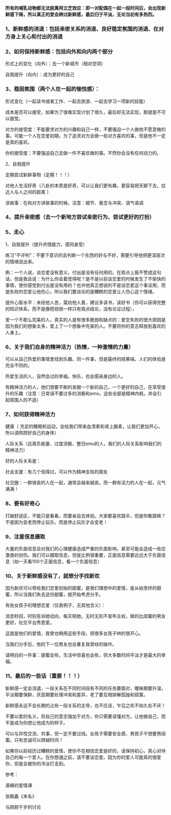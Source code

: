 **所有的哺乳动物都无法脱离柯立芝效应：即一对配偶在一起一段时间后，会出现新鲜感下降，所以真正的爱会跨过新鲜感，最后归于平淡，无论当初有多热烈。**

### 1、新鲜感的消退：包括亲密关系的消退、良好稳定氛围的消退、在对方身上关心和付出的消退

### 2、如何保持新鲜感：包括向外和向内两个部分

形式上的变化（向外）：去一个新城市（相对空洞）

自我提升（向内）：成为更好的自己

### 3、稳固氛围（两个人在一起的愉悦感）：

形式变化（一起读书或者工作、一起去旅游、一起去学习一项新的技能）

成本是否可以接受，如果为了很难实现计划了很久，最后却无法实现，那就是不可以接受。

对方的接受度：不能要求对方的兴趣和自己一样，不要强迫一个人做他不愿意做的事。可能一个人在恋爱初期，为了追求对方会做一些对方喜欢的事，但是他不一定是真的喜欢。

你的接受度：不要强迫自己去做一件不喜欢做的事。不然你会没有任何动力的。

2、自我提升

定期尝试新鲜事物（定期！！！）

对他人生活好奇（八卦的本质是好奇，可以让我们更有趣，更容易把天聊下去，拉近人与人之间的距离 ）

讲故事：在和对方讲故事的时候，注意：细节、悬念与冲突、语气语调

### 4、提升亲密感（去一个新地方尝试亲密行为、尝试更好的打扮）

### 5、走心

1、自我提升（提升共情能力、感同身受）

练习“不评判”：不要下意识的去判断一个东西的好与不好，需要引导他把更深层次的情绪说出来。

例：一个人说，谈恋爱没有意义，付出是没有任何用的。在观点上我不赞成这句话，但是我会说：为什么你会着觉得呢？是不是以前谈恋爱的时候发生了不愉快的事情，使你感觉到付出是没有用的？也许他真正想说的不是谈恋爱这个事没用，而是失败的恋爱让他伤心，所以我们要谈论的是糟糕的恋爱让人伤心这个情绪。

提升心智水平：未经他人苦，莫劝他人善，建议多读书，读好书（你可以获得完整的知识体系，而不是像短视频一样只有观点结论，没有论证过程），

爱一个不那么完美的人，真实的人是有很多脆弱和缺点的：爱恋失败的很大原因是因为我们的想象太多，爱上了一个想象中完美的人。不要将你的意志释放到喜欢的人身上。

### 6、关于我们自身的精神活力（热情，一种激情的力量）

可以从自己热爱的事情里找到乐趣，同一件事，但是最终的结果端，人们的体验是完全不同的。

热爱生活的人，自然会过的幸福，快乐，也会感染身边的人。

有精神活力的人，他们想要不断的发掘一个新的自己，一个更好的自己，在享受提升的乐趣（注意：日常请不要过多的消极和emo，这些全部是精神内耗，并会引起周围人的不适）

### 7、如何获得精神活力

健康（ 充足的睡眠和运动，会给我们带来血清素和肾上腺素，让我们更加开心，所以请照顾好自己的身体）

人际关系（远离负能量、过度消极、整日emo的人，我们的人际关系影响我们的精神活力）

好的人际关系是：

社会支援：有几个信得过，可以作为精神支柱的朋友

社交圈：一群很丧的人在一起，通常会越来越丧。而一群有活力的人在一起，元气满满！

### 8、要有好奇心

打破舒适区，不能只是看看，而要亲自去体验。大家都喜欢跳伞，但是你敢跳嘛？不是因为变老而停止玩乐，而是停止玩乐才会变老！

### 9、注意信息摄取

大量的负面信息会对我们的心理健康造成严重的负面影响，甚至可能会造成一些应激类的创伤。我们可以摄取信息，但是比例很重要，正面信息需要远远大于负面信息（如一天看100个正面信息，看一个负面信息）

### 10、关于新鲜感没有了，就想分手找新欢

因为新欢可以带给我们恋爱初始的甜蜜，是我们理想中的爱情，是从始至终的甜蜜，所以当我们失去这份甜蜜，就开始考虑分手。

有些女孩子的理想恋爱（仅表例子，无其他含义）：

消息秒回，时刻告诉她动向，每天陪她，无时无刻不宣布主权，做的比闺蜜的男友更好，社交平台秀恩爱。

   这就是他们的爱情，我曾也稍用这些手段，把很多女孩子哄的很开心。

   当我们分手后，他的下一位男友也会重复我曾经的操作。

   请明白的一件事：甜蜜会有，生活中惊喜也会有，但大多数时间平淡才是最大的幸福。

### 11、最后的一些话（重要！！！）

新鲜感一定会消退，一段关系在不同时间段有不同的任务要面对，暧昧期要升温，平淡期要保鲜，厌恶期要处理冲突和差异，老了要互相排解孤独和寂寞。

新鲜感永远不会长期的占有一段关系的主导，也不应该，乍见之欢不如久处不厌！

不要以爱的名义，将自己的意志强加于对方，你只需要读懂对方。让他做自己，而不是成为你想让他成为的样子。

可以与异性交流、共事，但一定不要过线。女孩子需要安全感、男孩子不想要男闺蜜。只有忠诚可以跨越时间！

如果你以前经历过糟糕的爱情，使你不在相信恋爱是好的，请保持初心，真心对待自己的每一个爱人。在你想通之前，请不要谈恋爱。因为你的爱人可能真的很爱你，但是会被你的冷淡打击到。

参考：

源姨的爱情课

张殿鑫《未名》

与顾颜千岁的讨论